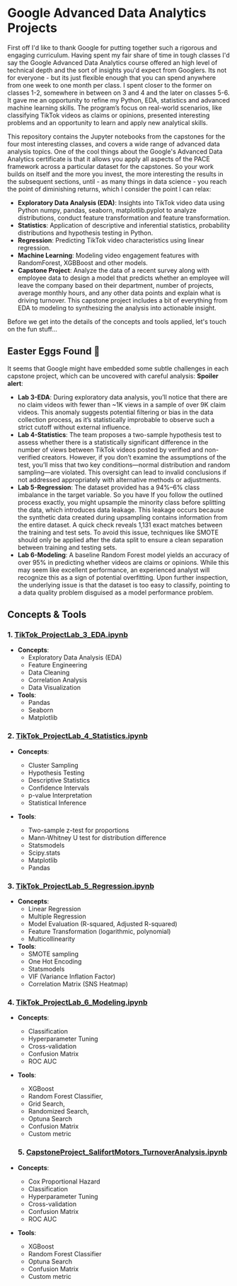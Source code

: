 # Google Advanced Data Analytics Projects

First off I'd like to thank Google for putting together such a rigorous and engaging curriculum. Having spent my fair share of time in tough classes I'd say the Google Advanced Data Analytics course offered an high level of technical depth and the sort of insights you'd expect from Googlers. Its not for everyone - but its just flexible enough that you can spend anywhere from one week to one month per class. I spent closer to the former on classes 1-2, somewhere in between on 3 and 4 and the later on classes 5-6.  It gave me an opportunity to refine my Python, EDA, statistics and advanced machine learning skills. The program’s focus on real-world scenarios, like classifying TikTok videos as claims or opinions, presented interesting problems and an opportunity to learn and apply new analytical skills. 

This repository contains the Jupyter notebooks from the capstones for the four most interesting classes, and covers a wide range of advanced data analysis topics. One of the cool things about the Google's Advanced Data Analytics certificate is that it allows you apply all aspects of the PACE framework across a particular dataset for the capstones. So your work builds on itself and the more you invest, the more interesting the results in the subsequent sections, until - as many things in data science - you reach the point of diminishing returns, which I consider the point I can relax:

- **Exploratory Data Analysis (EDA)**: Insights into TikTok video data using Python numpy, pandas, seaborn, matplotlib.pyplot to analyze distributions, conduct feature transformation and feature transformation.
- **Statistics**: Application of descriptive and inferential statistics, probability distributions and hypothesis testing in Python.
- **Regression**: Predicting TikTok video characteristics using linear regression.
- **Machine Learning**: Modeling video engagement features with RandomForest, XGBBoost and other models.
- **Capstone Project**:  Analyze the data of a recent survey along with employee data to design a model that predicts whether an employee will leave the company based on their  department, number of projects, average monthly hours, and any other data points and explain what is driving turnover. This capstone project includes a bit of everything from EDA to modeling to synthesizing the analysis into actionable insight.


Before we get into the details of the concepts and tools applied, let's touch on the fun stuff...

## Easter Eggs Found 🥚  
It seems that Google might have embedded some subtle challenges in each capstone project, which can be uncovered with careful analysis: **Spoiler alert**:
- **Lab 3-EDA**: During exploratory data analysis, you’ll notice that there are no claim videos with fewer than ~1K views in a sample of over 9K claim videos. This anomaly suggests potential filtering or bias in the data collection process, as it’s statistically improbable to observe such a strict cutoff without external influence.
- **Lab 4-Statistics**: The team proposes a two-sample hypothesis test to assess whether there is a statistically significant difference in the number of views between TikTok videos posted by verified and non-verified creators. However, if you don’t examine the assumptions of the test, you’ll miss that two key conditions—normal distribution and random sampling—are violated. This oversight can lead to invalid conclusions if not addressed appropriately with alternative methods or adjustments.
- **Lab 5-Regression**: The dataset provided has a 94%–6% class imbalance in the target variable. So you have If you follow the outlined process exactly, you might upsample the minority class before splitting the data, which introduces data leakage. This leakage occurs because the synthetic data created during upsampling contains information from the entire dataset. A quick check reveals 1,131 exact matches between the training and test sets. To avoid this issue, techniques like SMOTE should only be applied after the data split to ensure a clean separation between training and testing sets.
- **Lab 6-Modeling**: A baseline Random Forest model yields an accuracy of over 95% in predicting whether videos are claims or opinions. While this may seem like excellent performance, an experienced analyst will recognize this as a sign of potential overfitting. Upon further inspection, the underlying issue is that the dataset is too easy to classify, pointing to a data quality problem disguised as a model performance problem.


## Concepts & Tools
### 1. [TikTok_ProjectLab_3_EDA.ipynb](./TikTok_ProjectLab_3_EDA.ipynb)
- **Concepts**:
  - Exploratory Data Analysis (EDA)
  - Feature Engineering
  - Data Cleaning
  - Correlation Analysis
  - Data Visualization
- **Tools**:
  - Pandas 
  - Seaborn 
  - Matplotlib 
  

### 2. [TikTok_ProjectLab_4_Statistics.ipynb](./TikTok_ProjectLab_4_Statistics.ipynb)
- **Concepts**:
  - Cluster Sampling
  - Hypothesis Testing
  - Descriptive Statistics
  - Confidence Intervals
  - p-value Interpretation
  - Statistical Inference

- **Tools**:
  - Two-sample z-test for proportions
  - Mann-Whitney U test for distribution difference
  - Statsmodels 
  - Scipy.stats 
  - Matplotlib 
  - Pandas


### 3. [TikTok_ProjectLab_5_Regression.ipynb](./TikTok_ProjectLab_5_Regression.ipynb)
- **Concepts**:
  - Linear Regression
  - Multiple Regression
  - Model Evaluation (R-squared, Adjusted R-squared)
  - Feature Transformation (logarithmic, polynomial)
  - Multicollinearity
- **Tools**:
  - SMOTE sampling 
  - One Hot Encoding
  - Statsmodels 
  - VIF (Variance Inflation Factor)
  - Correlation Matrix (SNS Heatmap)


### 4. [TikTok_ProjectLab_6_Modeling.ipynb](./TikTok_ProjectLab_6_Modeling.ipynb)
- **Concepts**:
  - Classification
  - Hyperparameter Tuning
  - Cross-validation
  - Confusion Matrix
  - ROC AUC
- **Tools**:
  - XGBoost 
  - Random Forest Classifier, 
  - Grid Search, 
  - Randomized Search,
  - Optuna Search
  - Confusion Matrix
  - Custom metric


  ### 5. [CapstoneProject_SalifortMotors_TurnoverAnalysis.ipynb](./CapstoneProject_SalifortMotors_TurnoverAnalysis.ipynb)
- **Concepts**:
  - Cox Proportional Hazard 
  - Classification
  - Hyperparameter Tuning
  - Cross-validation
  - Confusion Matrix
  - ROC AUC
- **Tools**:
  - XGBoost 
  - Random Forest Classifier 
  - Optuna Search
  - Confusion Matrix
  - Custom metric
